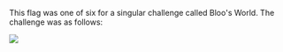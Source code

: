 This flag was one of six for a singular challenge called Bloo's World.
The challenge was as follows: 

![](images/filename%20bloos_world.jpg)
